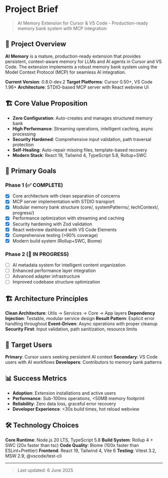 # Project Brief

> AI Memory Extension for Cursor & VS Code - Production-ready memory bank system with MCP integration

## 🎯 Project Overview

**AI Memory** is a mature, production-ready extension that provides persistent, context-aware memory for LLMs and AI agents in Cursor and VS Code. The extension implements a robust memory bank system using the Model Context Protocol (MCP) for seamless AI integration.

**Current Version**: 0.8.0-dev.2
**Target Platforms**: Cursor 0.50+, VS Code 1.96+
**Architecture**: STDIO-based MCP server with React webview UI

## 🏗 Core Value Proposition

- **Zero Configuration**: Auto-creates and manages structured memory bank
- **High Performance**: Streaming operations, intelligent caching, async processing
- **Security Hardened**: Comprehensive input validation, path traversal protection
- **Self-Healing**: Auto-repair missing files, template-based recovery
- **Modern Stack**: React 19, Tailwind 4, TypeScript 5.8, Rollup+SWC

## 🎯 Primary Goals

### Phase 1 (✅ COMPLETE)

- [x] Core architecture with clean separation of concerns
- [x] MCP server implementation with STDIO transport
- [x] Modular memory bank structure (core/, systemPatterns/, techContext/, progress/)
- [x] Performance optimization with streaming and caching
- [x] Security hardening with Zod validation
- [x] React webview dashboard with VS Code Elements
- [x] Comprehensive testing (>90% coverage)
- [x] Modern build system (Rollup+SWC, Biome)

### Phase 2 (🔄 IN PROGRESS)

- [ ] AI metadata system for intelligent content organization
- [ ] Enhanced performance layer integration
- [ ] Advanced adapter infrastructure
- [ ] Improved codebase structure optimization

## 🏗 Architecture Principles

**Clean Architecture**: Utils → Services → Core → App layers
**Dependency Injection**: Testable, modular service design
**Result Pattern**: Explicit error handling throughout
**Event-Driven**: Async operations with proper cleanup
**Security First**: Input validation, path sanitization, resource limits

## 🎯 Target Users

**Primary**: Cursor users seeking persistent AI context
**Secondary**: VS Code users with AI workflows
**Developers**: Contributors to memory bank patterns

## 📊 Success Metrics

- **Adoption**: Extension installations and active users
- **Performance**: Sub-100ms operations, <50MB memory footprint
- **Reliability**: Zero data loss, graceful error recovery
- **Developer Experience**: <30s build times, hot reload webview

## 🛠 Technology Choices

**Core Runtime**: Node.js 20 LTS, TypeScript 5.8
**Build System**: Rollup 4 + SWC (20x faster than tsc)
**Code Quality**: Biome (100x faster than ESLint+Prettier)
**Frontend**: React 19, Tailwind 4, Vite 6
**Testing**: Vitest 3.2, MSW 2.9, @vscode/test-cli

---

> Last updated: 6 June 2025
